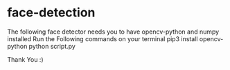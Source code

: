 # face-detection
The following face detector needs you to have opencv-python and numpy installed
Run the Following commands on your terminal
  pip3 install opencv-python
  python script.py
  
  
Thank You :)